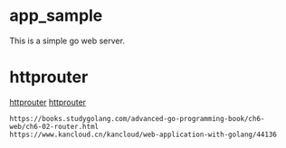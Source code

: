 # app_sample

This is a simple go web server.

# httprouter

[httprouter](https://books.studygolang.com/advanced-go-programming-book/ch6-web/ch6-02-router.html)
[httprouter](https://www.kancloud.cn/kancloud/web-application-with-golang/44136)

```
https://books.studygolang.com/advanced-go-programming-book/ch6-web/ch6-02-router.html
https://www.kancloud.cn/kancloud/web-application-with-golang/44136
```
